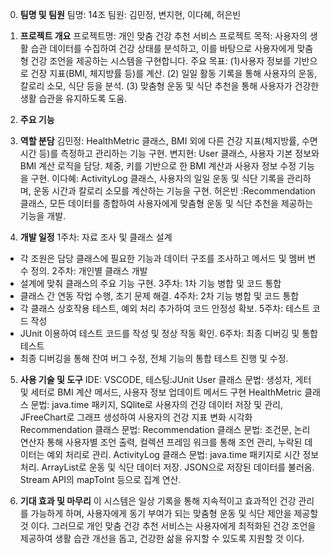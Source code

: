 0. **팀명 및 팀원**
팀명: 14조
팀원: 김민정, 변지현, 이다혜, 허은빈

1. **프로젝트 개요**
프로젝트명: 개인 맞춤 건강 추천 서비스
프로젝트 목적: 사용자의 생활 습관 데이터를 수집하여 건강 상태를 분석하고, 이를 바탕으로 사용자에게 맞춤형 건강 조언을 제공하는 시스템을 구현합니다.
주요 목표:
(1)사용자 정보를 기반으로 건장 지표(BMI, 체지방률 등)를 계산.
(2) 일일 활동 기록을 통해 사용자의 운동, 칼로리 소모, 식단 등을 분석.
(3) 맞춤형 운동 및 식단 추천을 통해 사용자가 건강한 생활 습관을 유지하도록 도움.

2. **주요 기능**

3. **역할 분담**
김민정: HealthMetric 클래스, BMI 외에 다른 건강 지표(체지방률, 수면 시간 등)를 측정하고 관리하는 기능 구현.
변지현: User 클래스, 사용자 기본 정보와 BMI 계산 로직을 담당. 체중, 키를 기반으로 한 BMI 계산과 사용자 정보 수정 기능을 구현.
이다혜: ActivityLog 클래스, 사용자의 일일 운동 및 식단 기록을 관리하며, 운동 시간과 칼로리 소모를 계산하는 기능을 구현.
허은빈 :Recommendation 클래스, 모든 데이터를 종합하여 사용자에게 맞춤형 운동 및 식단 추천을 제공하는 기능을 개발.

4. **개발 일정**
1주차: 자료 조사 및 클래스 설계
- 각 조원은 담당 클래스에 필요한 기능과 데이터 구조를 조사하고 메서드 및 멤버 변수 정의.
2주차: 개인별 클래스 개발
- 설계에 맞춰 클래스의 주요 기능 구현.
3주차: 1차 기능 병합 및 코드 통합
- 클래스 간 연동 작업 수행, 초기 문제 해결.
4주차: 2차 기능 병합 및 코드 통합
- 각 클래스 상호작용 테스트, 예외 처리 추가하여 코드 안정성 확보.
5주차: 테스트 코드 작성
- JUnit 이용하여 테스트 코드를 작성 및 정상 작동 확인.
6주차: 최종 디버깅 및 통합 테스트
- 최종 디버깅을 통해 잔여 버그 수정, 전체 기능의 통합 테스트 진행 및 수정.

5. **사용 기술 및 도구**
 IDE: VSCODE, 테스팅:JUnit 
 User 클래스 문법: 생성자, 게터 및 세터로 BMI 계산 메서드, 사용자 정보 업데이트 메서드 구현
 HealthMetric 클래스 문법: java.time 패키지, SQlite로 사용자의 건강 데이터 저장 및 관리, JFreeChart로 그래프 생성하여 사용자의 건강 지표 변화 시각화
 Recommendation 클래스 문법: Recommendation 클래스 문법: 조건문, 논리 연산자 통해 사용자별 조언 출력, 컬렉션 프레임 워크를 통해 조언 관리, 누락된 데이터는 예외 처리로 관리. 
 ActivityLog 클래스 문법: java.time 패키지로 시간 정보 처리. ArrayList로 운동 및 식단 데이터 저장. JSON으로 저장된 데이터를 불러옴. Stream API의 mapToInt 등으로 집계 연산.
 
6. **기대 효과 및 마무리**
이 시스템은 일상 기록을 통해 지속적이고 효과적인 건강 관리를 가능하게 하며, 사용자에게 동기 부여가 되는 맞춤형 운동 및 식단 제안을 제공할 것 이다.
그러므로 개인 맞춤 건강 추천 서비스는 사용자에게 최적화된 건강 조언을 제공하여 생활 습관 개선을 돕고, 건강한 삶을 유지할 수 있도록 지원할 것 이다. 